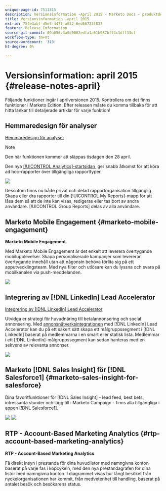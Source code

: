 ```yaml
---
unique-page-id: 7511815
description: Versionsinformation -April 2015 - Marketo Docs - produktdokumentation
title: Versionsinformation -april 2015
exl-id: 754e3abf-d5e7-447f-a032-6ed66723f837
feature: Release Information
source-git-commit: 09a656c3a0d0002edfa1a61b987bff4c1dff33cf
workflow-type: tm+mt
source-wordcount: '310'
ht-degree: 0%

---
```


# Versionsinformation: april 2015 {#release-notes-april}

Följande funktioner ingår i aprilversionen 2015. Kontrollera om det finns funktioner i Marketo Edition. Efter releasen måste du komma tillbaka för att hitta länkar till detaljerade artiklar för varje funktion!

## Hemmaredesign för analyser

[Hemmaredesign för analyser](/help/marketo/product-docs/reporting/basic-reporting/creating-reports/navigating-the-analytics-home-page.md)

>[!NOTE]
>
>Den här funktionen kommer att släppas tisdagen den 28 april.

Den nya [[!UICONTROL Analytics]-startsidan &#x200B;](/help/marketo/product-docs/reporting/basic-reporting/creating-reports/navigating-the-analytics-home-page.md) ger snabb åtkomst för att köra ad hoc-rapporter över tillgängliga rapporttyper.

![](assets/image2015-4-20-11-3a18-3a8.png)

Dessutom finns nu både privat och delad rapportorganisation tillgänglig. Skapa eller dra rapporter till din [!UICONTROL My Reports]-mapp för att låsa dem så att de inte kan visas, redigeras eller tas bort av andra användare. [!UICONTROL Group Reports] delas av alla användare.

## Marketo Mobile Engagement {#marketo-mobile-engagement}

**Marketo Mobile Engagement**

Med Marketo Mobile Engagement är det enkelt att leverera övertygande mobilupplevelser. Skapa personaliserade kampanjer som levererar övertygande innehåll utan att någonsin behöva förlita sig på ett apputvecklingsteam. Med nya filter och utlösare kan du lyssna och svara på mobilkanalen via push-meddelanden.

![](assets/image2015-4-20-11-3a16-3a55.png)

## Integrering av [!DNL LinkedIn] Lead Accelerator

[Integrering av [!DNL LinkedIn] Lead Accelerator](/help/marketo/product-docs/demand-generation/social/social-functions/use-a-marketo-list-or-smart-list-as-a-linkedin-audience-segment.md)

Utvidga er strategi för huvudnäring till betalannonsering och social annonsering. Med [annonsnätverksintegrationen](/help/marketo/product-docs/demand-generation/ad-network-integrations/add-linkedin-matched-audiences-as-a-launchpoint-service.md) med [!DNL LinkedIn] Lead Accelerator kan du på ett säkert sätt skapa ett målgruppssegment i [!DNL LinkedIn] baserat på medlemmarna i en smart eller statisk lista. Medlemmar i ett [!DNL LinkedIn]-målgruppssegment kan sedan hanteras med en sekvens av relevanta annonser.

![](assets/image2015-4-20-11-3a3-3a27.png)

## Marketo [!DNL Sales Insight] för [!DNL Salesforce1] {#marketo-sales-insight-for-salesforce}

Dina favoritfunktioner för [!DNL Sales Insight] - lead feed, best bets, intressanta stunder och lägg till i Marketo Campaign - finns alla tillgängliga i appen [!DNL Salesforce1].

![](assets/image2015-4-20-11-3a11-3a37.png) ![](assets/image2015-4-20-11-3a15-3a16.png)

## RTP - Account-Based Marketing Analytics {#rtp-account-based-marketing-analytics}

**RTP - Account-Based Marketing Analytics**

Få direkt insyn i prestanda för dina huvudlistor med namngivna konton baserat på varje fas i köpcykeln, med den nya prestandagrafen för dina listor med namngivna konton. I diagrammet visas hur långt besöket från nyckelorganisationen har kommit, från medvetenhet till handling, baserat på antalet besök och besökarens status.
